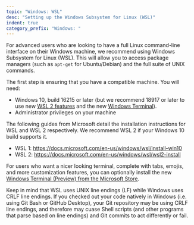 ```yaml
---
topic: "Windows: WSL"
desc: "Setting up the Windows Subsystem for Linux (WSL)"
indent: true
category_prefix: "Windows: "
---
```


For advanced users who are looking to have a full Linux command-line interface on their Windows machine, we recommend using Windows Subsystem for Linux (WSL). This will allow you to access package managers (such as `apt-get` for Ubuntu/Debian) and the full suite of UNIX commands.

The first step is ensuring that you have a compatible machine. You will need:
* Windows 10, build 16215 or later (but we recommend 18917 or later to use new [WSL 2 features](https://devblogs.microsoft.com/commandline/announcing-wsl-2/) and the new [Windows Terminal](https://www.microsoft.com/en-us/p/windows-terminal-preview/9n0dx20hk701)).
* Administrator privileges on your machine

The following guides from Microsoft detail the installation instructions for WSL and WSL 2 respectively. We recommend WSL 2 if your Windows 10 build supports it.
* WSL 1: <https://docs.microsoft.com/en-us/windows/wsl/install-win10>
* WSL 2: <https://docs.microsoft.com/en-us/windows/wsl/wsl2-install>

For users who want a nicer looking terminal, complete with tabs, emojis, and more customization features, you can optionally install the new [Windows Terminal (Preview) from the Microsoft Store](https://www.microsoft.com/en-us/p/windows-terminal-preview/9n0dx20hk701).

Keep in mind that WSL uses UNIX line endings (LF) while Windows uses CRLF line endings. If you checked out your code natively in Windows (i.e. using Git Bash or GitHub Desktop), your Git repository may be using CRLF line endings, and therefore may cuase Shell scripts (and other programs that parse based on line endings) and Git commits to act differently or fail.
